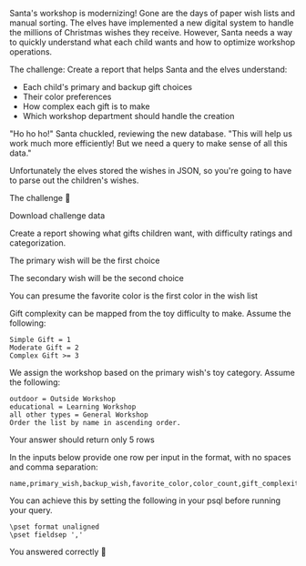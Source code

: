 Santa's workshop is modernizing! Gone are the days of paper wish lists and manual sorting. The elves have implemented a new digital system to handle the millions of Christmas wishes they receive. However, Santa needs a way to quickly understand what each child wants and how to optimize workshop operations.

The challenge: Create a report that helps Santa and the elves understand:

- Each child's primary and backup gift choices
- Their color preferences
- How complex each gift is to make
- Which workshop department should handle the creation

"Ho ho ho!" Santa chuckled, reviewing the new database. "This will help us work much more efficiently! But we need a query to make sense of all this data."

Unfortunately the elves stored the wishes in JSON, so you're going to have to parse out the children's wishes.

The challenge 🎁

Download challenge data

Create a report showing what gifts children want, with difficulty ratings and categorization.

The primary wish will be the first choice

The secondary wish will be the second choice

You can presume the favorite color is the first color in the wish list

Gift complexity can be mapped from the toy difficulty to make. Assume the following:

    Simple Gift = 1
    Moderate Gift = 2
    Complex Gift >= 3

We assign the workshop based on the primary wish's toy category. Assume the following:

    outdoor = Outside Workshop
    educational = Learning Workshop
    all other types = General Workshop
    Order the list by name in ascending order.

Your answer should return only 5 rows

In the inputs below provide one row per input in the format, with no spaces and comma separation:

    name,primary_wish,backup_wish,favorite_color,color_count,gift_complexity,workshop_assignment

You can achieve this by setting the following in your psql before running your query.

    \pset format unaligned
    \pset fieldsep ','

You answered correctly 🎉
